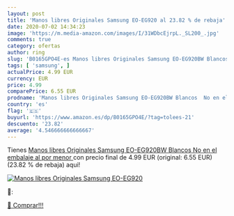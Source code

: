 ```yaml
---
layout: post
title: 'Manos libres Originales Samsung EO-EG920 al 23.82 % de rebaja'
date: 2020-07-02 14:34:23
image: 'https://m.media-amazon.com/images/I/31WDbcEjrpL._SL200_.jpg'
comments: true
category: ofertas
author: ring
slug: 'B0165GPO4E-es Manos libres Originales Samsung EO-EG920BW Blancos No en...'
tags: [ 'samsung', ]
actualPrice: 4.99 EUR
currency: EUR
price: 4.99
comparePrice: 6.55 EUR
prodname: 'Manos libres Originales Samsung EO-EG920BW Blancos  No en el embalaje al por menor '
country: 'es'
flag: '🇪🇸'
buyurl: 'https://www.amazon.es/dp/B0165GPO4E/?tag=tolees-21'
descuento: '23.82'
average: '4.546666666666667'
---
```


Tienes [Manos libres Originales Samsung EO-EG920BW Blancos  No en el embalaje al por menor ](https://www.amazon.es/dp/B0165GPO4E/?tag=tolees-21) con precio final de  4.99 EUR (original: 6.55 EUR) (23.82 %  de rebaja) aqui!

[![Manos libres Originales Samsung EO-EG920](https://m.media-amazon.com/images/I/31WDbcEjrpL._SL200_.jpg)](https://www.amazon.es/dp/B0165GPO4E/?tag=tolees-21)

🔎:


[🛒 Comprar!!!](https://www.amazon.es/dp/B0165GPO4E/?tag=tolees-21)

